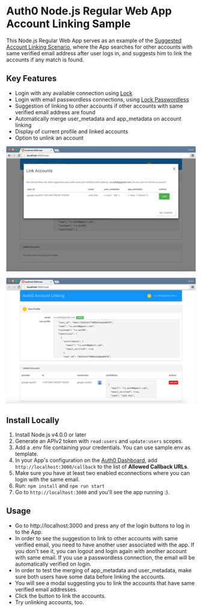 # Auth0 Node.js Regular Web App Account Linking Sample

This Node.js Regular Web App serves as an example of the [Suggested Account Linking Scenario](https://auth0.com/docs/link-accounts/suggested-linking), where the App searches for other accounts with same verified email address after user logs in, and suggests him to link the accounts if any match is found.

## Key Features

* Login with any available connection using [Lock](https://github.com/auth0/lock)
* Login with email passwordless connections, using [Lock Passwordless](https://github.com/auth0/lock-passwordless)
* Suggestion of linking to other accounts if other accounts with same verified email address are found
* Automatically merge user_metadata and app_metadata on account linking
* Display of current profile and linked accounts
* Option to unlink an account

![](regular-web-app-suggest-linking.png)

![](regular-web-app-user-settings.png)

## Install Locally

1. Install Node.js v4.0.0 or later
2. Generate an APIv2 token with `read:users` and `update:users` scopes.
3. Add a .env file containing your credentials. You can use sample.env as template.
4. In your App's configuration on the [Auth0 Dashboard](https://manage.auth0.com), add `http://localhost:3000/callback` to the list of **Allowed Callback URLs**. 
5. Make sure you have at least two enabled econnections where you can login with the same email.
6. Run: `npm install` and `npm run start`
7. Go to `http://localhost:3000` and you'll see the app running :).

## Usage

* Go to http://localhost:3000 and press any of the login buttons to log in to the App.
* In order to see the suggestion to link to other accounts with same verified email, you need to have another user associated with the app. If you don't see it, you can logout and login again with another account with same email. If you use a passwordless connection, the email will be automatically verified on login.
* In order to test the merging of app_metadata and user_metadata, make sure both users have some data before linking the accounts.
* You will see a modal suggesting you to link the accounts that have same verified email addresses. 
* Click the button to link the accounts.
* Try unlinking accounts, too.